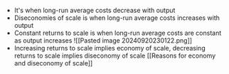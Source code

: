 - It's when long-run average costs decrease with output
- Diseconomies of scale is when long-run average costs increases with output
- Constant returns to scale is when long-run average costs are constant as output increases
![[Pasted image 20240920230122.png]]
- Increasing returns to scale implies economy of scale, decreasing returns to scale implies diseconomy of scale
[[Reasons for economy and diseconomy of scale]]
